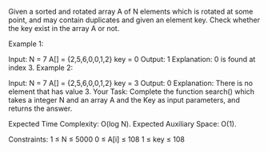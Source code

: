 Given a sorted and rotated array A of N elements which is rotated at some point, and may contain duplicates and given an element key. Check whether the key exist in the array A or not.

Example 1:

Input:
N = 7
A[] = {2,5,6,0,0,1,2}
key = 0
Output:
1
Explanation:
0 is found at index 3.
Example 2:

Input:
N = 7
A[] = {2,5,6,0,0,1,2}
key = 3
Output:
0
Explanation:
There is no element that has value 3.
Your Task:
Complete the function search() which takes a integer N and  an array A and the Key as input parameters, and returns the answer.

Expected Time Complexity: O(log N).
Expected Auxiliary Space: O(1).

Constraints:
1 ≤ N ≤ 5000
0 ≤ A[i] ≤ 108
1 ≤ key ≤ 108
